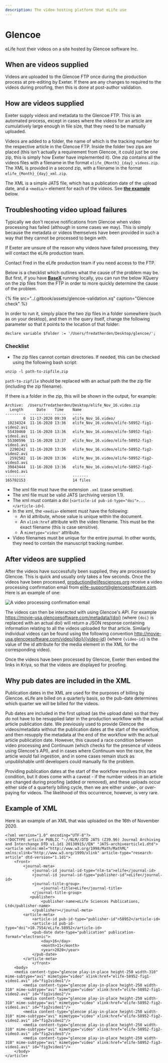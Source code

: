 ```yaml
---
description: The video hosting platform that eLife use
---
```


# Glencoe

eLife host their videos on a site hosted by Glencoe software Inc.

## When are videos supplied

Videos are uploaded to the Glencoe FTP once during the production process at pre-editing by Exeter. If there are any changes to required to the videos during proofing, then this is done at post-author validation.

## How are videos supplied 

Exeter supply videos and metadata to the Glencoe FTP. This is an automated process, except in cases where the videos for an article are cumulatively large enough in file size, that they need to be manually uploaded.

Videos are added to a folder, the name of which is the tracking number for the respective article in the Glencoe FTP. Inside the folder two zips are placed \(this isn't actually a requirement from Glencoe, it could just be one zip, this is simply how Exeter have implemented it\). One zip contains all the videos files with a filename in the format `elife_{Month}_{day}_videos.zip`. The XML is provided in a second zip, with a filename in the format `elife_{Month}_{day}_xml.zip`.

The XML is a simple JATS file, which has a publication date of the upload date, and a `<media/>` element for each of the videos. See [**the example**](glencoe.md#example-of-xml) below.

## Troubleshooting video upload failures

Typically we don't receive notifications from Glencoe when video processing has failed \(although in some cases we may\). This is simply because the metadata or videos themselves have been provided in such a way that they cannot be processed to begin with.

If Exeter are unsure of the reason why videos have failed processing, they will contact the eLife production team.

Contact Fred in the eLife production team if you need access to the FTP.

Below is a checklist which outlines what the cause of the problem may be. But first, if you have [**BaseX**](../toolkit/basex.md) running locally, you can run the below XQuery on the zip files from the FTP in order to more quickly determine the cause of the problem. 

{% file src="../.gitbook/assets/glencoe-validation.xq" caption="Glencoe check" %}

In order to run it, simply place the two zip files in a folder somewhere \(such as on your desktop\), and then in the query itself, change the following parameter so that it points to the location of that folder:

```markup
declare variable $folder := '/Users/fredatherden/Desktop/glencoe/';
```

### Checklist

* The zip files cannot contain directories. If needed, this can be checked using the following bash script:

```text
unzip -l path-to-zipfile.zip
```

`path-to-zipfile` should be replaced with an actual path the the zip file \(including the zip filename\).

If there is a folder in the zip, this will be shown in the output, for example:

```text
Archive:  /Users/fredatherden/Desktop/elife_Nov_16.video.zip
  Length      Date    Time    Name
---------  ---------- -----   ----
        0  11-17-2020 09:39   elife_Nov_16.video/
 10234324  11-16-2020 13:36   elife_Nov_16.video/elife-58952-fig1-video2.avi
 55439460  11-16-2020 13:36   elife_Nov_16.video/elife-58952-fig1-video1.avi
 55300596  11-16-2020 13:37   elife_Nov_16.video/elife-58952-fig3-video1.avi
  2290242  11-16-2020 13:36   elife_Nov_16.video/elife-58952-fig2-video2.avi
  2592582  11-16-2020 13:36   elife_Nov_16.video/elife-58952-fig2-video3.avi
 39843444  11-16-2020 13:36   elife_Nov_16.video/elife-58952-fig2-video1.avi
---------                     -------
165702153                     14 files
```

* The xml file must have the extension `.xml` \(case sensitive\).
* The xml file must be valid JATS \(archiving version 1.1\).
* The xml must contain a doi \(`<article-id pub-id-type="doi">...</article-id>`\).
* In the xml, the `<media>` element must have the following:
  * An id attribute, whose value is unique within the document.
  * An `xlink:href` attribute with the video filename. This must be the exact filename \(this is case sensitive\).
  * A `mimetype="video"` attribute.
* Video filenames must be unique for the entire journal. In other words, they need to contain the manuscript tracking number. 

## After videos are supplied

After the videos have successfully been supplied, they are processed by Glencoe. This is quick and usually only takes a few seconds. Once the videos have been processed, production@elifesciences.org receive a video processing confirmation email from elife-support@glencoesoftware.com. Here is an example of one:

![A video processing confirmation email](../.gitbook/assets/screenshot-2020-11-17-at-09.50.03.png)

The videos can then be interacted with using Glencoe's API. For example https://movie-usa.glencoesoftware.com/metadata/{doi} \(where `{doi}` is replaced with an actual doi\) will return a JSON response containing information relating to all the videos uploaded for that article. Similarly individual videos can be found using the following convention http://movie-usa.glencoesoftware.com/video/{doi}/{video-id} \(where `{video-id}` is the value of the id attribute for the media element in the XML for the corresponding video\).

Once the videos have been processed by Glencoe, Exeter then embed the links in Kriya, so that the videos are displayed for proofing.

## Why pub dates are included in the XML

Publication dates in the XML are used for the purposes of billing by Glencoe. eLife are billed on a quarterly basis, so the pub-date determines which quarter we will be billed for the videos. 

Pub dates are included in the first upload \(as the upload date\) so that they do not have to be resupplied later in the production workflow with the actual article publication date. We previously used to provide Glencoe the videos/metadata without the publication dates at the start of the workflow, and then resupply the metadata at the end of the workflow with the actual article publication date. However, this caused a race condition between video processing and Continuum \(which checks for the presence of videos using Glencoe's API\), and in cases where Continuum won the race, the article would fail ingestion, and in some cases remain stuck as unpublishable until developers could manually fix the problem.

Providing publication dates at the start of the workflow resolves this race condition, but it does come with a caveat - if the number videos in an article are changed during proofing \(added or removed\), and these uploads occur either side of a quarterly billing cycle, then we are either under-, or over-paying for videos. The likelihood of this occurrence, however, is very rare.

## Example of XML

Here is an example of an XML that was uploaded on the 16th of November 2020.

```markup
<?xml version="1.0" encoding="UTF-8"?>
<!DOCTYPE article PUBLIC "-//NLM//DTD JATS (Z39.96) Journal Archiving and Interchange DTD v1.1d1 20130915//EN" "JATS-archivearticle1.dtd">
<article xmlns:mml="http://www.w3.org/1998/Math/MathML" xmlns:xlink="http://www.w3.org/1999/xlink" article-type="research-article" dtd-version="1.1d1">
    <front>
        <journal-meta>
            <journal-id journal-id-type="nlm-ta">elife</journal-id>
            <journal-id journal-id-type="publisher-id">eLife</journal-id>
            <journal-title-group>
                <journal-title>eLife</journal-title>
            </journal-title-group>
           <publisher>
                <publisher-name>eLife Sciences Publications, Ltd</publisher-name>
            </publisher></journal-meta>
        <article-meta>
            <article-id pub-id-type="publisher-id">58952</article-id>
            <article-id pub-id-type="doi">10.7554/eLife.58952</article-id>
			<pub-date date-type="publication" publication-format="electronic">
				<day>16</day>
				<month>11</month>
				<year>2020</year>
			</pub-date>
        </article-meta>
            </front>
    <body>
    <media content-type="glencoe play-in-place height-250 width-310" mime-subtype="avi" mimetype="video" xlink:href="elife-58952-fig1-video1.avi" id="fig1video1"/>
        <media content-type="glencoe play-in-place height-250 width-310" mime-subtype="avi" mimetype="video" xlink:href="elife-58952-fig1-video2.avi" id="fig1video2"/>
        <media content-type="glencoe play-in-place height-250 width-310" mime-subtype="avi" mimetype="video" xlink:href="elife-58952-fig2-video1.avi" id="fig2video1"/>
        <media content-type="glencoe play-in-place height-250 width-310" mime-subtype="avi" mimetype="video" xlink:href="elife-58952-fig2-video2.avi" id="fig2video2"/>
        <media content-type="glencoe play-in-place height-250 width-310" mime-subtype="avi" mimetype="video" xlink:href="elife-58952-fig2-video3.avi" id="fig2video3"/>
        <media content-type="glencoe play-in-place height-250 width-310" mime-subtype="avi" mimetype="video" xlink:href="elife-58952-fig3-video1.avi" id="fig3video1"/>
    </body>
</article>
```

